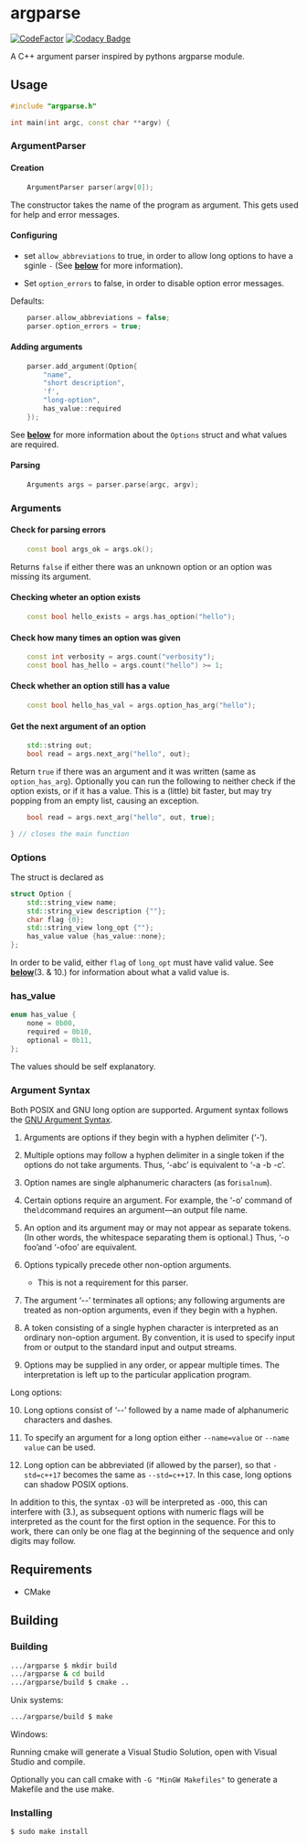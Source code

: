 # argparse

[![CodeFactor](https://www.codefactor.io/repository/github/jamo42/argparse/badge)](https://www.codefactor.io/repository/github/jamo42/argparse)
[![Codacy Badge](https://api.codacy.com/project/badge/Grade/6e11a48d2d3d46259121be09ace2ff70)](https://www.codacy.com/manual/JaMo42/argparse?utm_source=github.com&amp;utm_medium=referral&amp;utm_content=JaMo42/argparse&amp;utm_campaign=Badge_Grade)

A C++ argument parser inspired by pythons argparse module.

## Usage

```cpp
#include "argparse.h"

int main(int argc, const char **argv) {
```

### ArgumentParser

#### Creation

```cpp
    ArgumentParser parser(argv[0]);
```

The constructor takes the name of the program as argument. This gets used for help and error messages.

#### Configuring

-   set `allow_abbreviations` to true, in order to allow long options to have a sginle `-` (See **[below](#Argument-Syntax)** for more information).

-   Set `option_errors` to false, in order to disable option error messages.

Defaults:

```cpp
    parser.allow_abbreviations = false;
    parser.option_errors = true;
```

#### Adding arguments

```cpp
    parser.add_argument(Option{
        "name",
        "short description",
        'f',
        "long-option",
        has_value::required
    });
```

See **[below](#Options)** for more information about the `Options` struct and what values are required.

#### Parsing

```cpp
    Arguments args = parser.parse(argc, argv);
```

### Arguments

#### Check for parsing errors

```cpp
    const bool args_ok = args.ok();
```

Returns `false` if either there was an unknown option or an option was missing its argument.

#### Checking wheter an option exists

```cpp
    const bool hello_exists = args.has_option("hello");
```

#### Check how many times an option was given

```cpp
    const int verbosity = args.count("verbosity");
    const bool has_hello = args.count("hello") >= 1;
```

#### Check whether an option still has a value

```cpp
    const bool hello_has_val = args.option_has_arg("hello");
```

#### Get the next argument of an option

```cpp
    std::string out;
    bool read = args.next_arg("hello", out);
```

Return `true` if there was an argument and it was written (same as `option_has_arg`).
Optionally you can run the following to neither check if the option exists, or if it has a value. This is a (little) bit faster, but may try popping from an empty list, causing an exception.

```cpp
    bool read = args.next_arg("hello", out, true);

} // closes the main function
```

### Options

The struct is declared as

```cpp
struct Option {
    std::string_view name;
    std::string_view description {""};
    char flag {0};
    std::string_view long_opt {""};
    has_value value {has_value::none};
};
```

In order to be valid, either `flag` of `long_opt` must have valid value. See **[below](#Argument-Syntax)**(3. & 10.) for information about what a valid value is.

### has_value

```cpp
enum has_value {
    none = 0b00,
    required = 0b10,
    optional = 0b11,
};
```

The values should be self explanatory.

### Argument Syntax

Both POSIX and GNU long option are supported. Argument syntax follows the [GNU Argument Syntax](https://www.gnu.org/software/libc/manual/html_node/Argument-Syntax.html).

1.  Arguments are options if they begin with a hyphen delimiter (‘-’).

2.  Multiple options may follow a hyphen delimiter in a single token if the options do not take arguments. Thus, ‘-abc’ is equivalent to ‘-a -b -c’.

3.  Option names are single alphanumeric characters (as for`isalnum`).

4.  Certain options require an argument. For example, the ‘-o’ command of the`ld`command requires an argument—an output file name.

5.  An option and its argument may or may not appear as separate tokens. (In other words, the whitespace separating them is optional.) Thus, ‘-o foo’and ‘-ofoo’ are equivalent.

6.  Options typically precede other non-option arguments.

    -   This is not a requirement for this parser.

7.  The argument ‘--’ terminates all options; any following arguments are treated as non-option arguments, even if they begin with a hyphen.

8.  A token consisting of a single hyphen character is interpreted as an ordinary non-option argument. By convention, it is used to specify input from or output to the standard input and output streams.

9.  Options may be supplied in any order, or appear multiple times. The interpretation is left up to the particular application program.

Long options:

10. Long options consist of ‘--’ followed by a name made of alphanumeric characters and dashes.

11. To specify an argument for a long option either `--name=value` or `--name value` can be used.

12. Long option can be abbreviated (if allowed by the parser), so that `-std=c++17` becomes the same as `--std=c++17`. In this case, long options can shadow POSIX options.

In addition to this, the syntax `-O3` will be interpreted as `-OOO`, this can interfere with (3.), as subsequent options with numeric flags will be interpreted as the count for the first option in the sequence. For this to work, there can only be one flag at the beginning of the sequence and only digits may follow.

## Requirements

-   CMake

## Building

### Building

```sh
.../argparse $ mkdir build
.../argparse & cd build
.../argparse/build $ cmake ..
```

Unix systems:

```sh
.../argparse/build $ make
```

Windows:

Running cmake will generate a Visual Studio Solution, open with Visual Studio and compile.

Optionally you can call cmake with `-G "MinGW Makefiles"` to generate a Makefile and the use make.

### Installing

```sh
$ sudo make install
```
